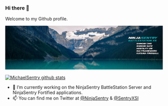 ### Hi there 👋

Welcome to my Github profile.

![NinjaSentry BattleStation](img/ninjasentry-background-battlestation-xs.jpg)

[![MichaelSentry github stats](https://github-readme-stats.vercel.app/api?username=michaelsentry&include_all_commits=true&count_private=true&show_icons=true&line_height=20&title_color=FFFFFF&icon_color=FFFFFF&text_color=AAAAAA&bg_color=0D1117&layout=compact&hide_title=false)](https://github.com/michaelsentry/)

- 🔭 I’m currently working on the NinjaSentry BattleStation Server and NinjaSentry Fortified applications.
- 📫 You can find me on Twitter at [@NinjaSentry](https://twitter.com/NinjaSentry) & [@SentryXSI](https://twitter.com/SentryXSI)

<!--
**MichaelSentry/michaelsentry** is a ✨ _special_ ✨ repository because its `README.md` (this file) appears on your GitHub profile.

Here are some ideas to get you started:

- 🔭 I’m currently working on ...
- 🌱 I’m currently learning ...
- 👯 I’m looking to collaborate on ...
- 🤔 I’m looking for help with ...
- 💬 Ask me about ...
- 📫 How to reach me: ...
- 😄 Pronouns: ...
- ⚡ Fun fact: ...
-->
